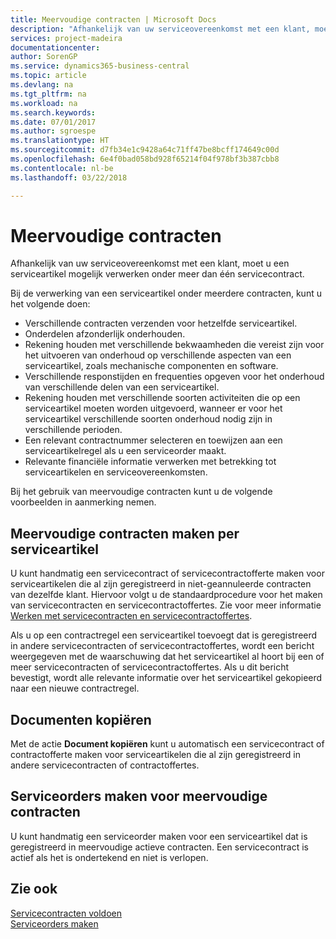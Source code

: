 ```yaml
---
title: Meervoudige contracten | Microsoft Docs
description: "Afhankelijk van uw serviceovereenkomst met een klant, moet u een serviceartikel mogelijk verwerken onder meer dan één servicecontract."
services: project-madeira
documentationcenter: 
author: SorenGP
ms.service: dynamics365-business-central
ms.topic: article
ms.devlang: na
ms.tgt_pltfrm: na
ms.workload: na
ms.search.keywords: 
ms.date: 07/01/2017
ms.author: sgroespe
ms.translationtype: HT
ms.sourcegitcommit: d7fb34e1c9428a64c71ff47be8bcff174649c00d
ms.openlocfilehash: 6e4f0bad058bd928f65214f04f978bf3b387cbb8
ms.contentlocale: nl-be
ms.lasthandoff: 03/22/2018

---
```

# <a name="multiple-contracts"></a>Meervoudige contracten
Afhankelijk van uw serviceovereenkomst met een klant, moet u een serviceartikel mogelijk verwerken onder meer dan één servicecontract.  
  
Bij de verwerking van een serviceartikel onder meerdere contracten, kunt u het volgende doen:  
  
* Verschillende contracten verzenden voor hetzelfde serviceartikel.  
* Onderdelen afzonderlijk onderhouden.  
* Rekening houden met verschillende bekwaamheden die vereist zijn voor het uitvoeren van onderhoud op verschillende aspecten van een serviceartikel, zoals mechanische componenten en software.  
* Verschillende responstijden en frequenties opgeven voor het onderhoud van verschillende delen van een serviceartikel.  
* Rekening houden met verschillende soorten activiteiten die op een serviceartikel moeten worden uitgevoerd, wanneer er voor het serviceartikel verschillende soorten onderhoud nodig zijn in verschillende perioden.  
* Een relevant contractnummer selecteren en toewijzen aan een serviceartikelregel als u een serviceorder maakt.  
* Relevante financiële informatie verwerken met betrekking tot serviceartikelen en serviceovereenkomsten.  
  
Bij het gebruik van meervoudige contracten kunt u de volgende voorbeelden in aanmerking nemen.  
  
## <a name="creating-multiple-contracts-per-service-item"></a>Meervoudige contracten maken per serviceartikel  
U kunt handmatig een servicecontract of servicecontractofferte maken voor serviceartikelen die al zijn geregistreerd in niet-geannuleerde contracten van dezelfde klant. Hiervoor volgt u de standaardprocedure voor het maken van servicecontracten en servicecontractoffertes. Zie voor meer informatie [Werken met servicecontracten en servicecontractoffertes](service-how-to-create-service-contracts-and-service-contract-quotes.md).  
  
Als u op een contractregel een serviceartikel toevoegt dat is geregistreerd in andere servicecontracten of servicecontractoffertes, wordt een bericht weergegeven met de waarschuwing dat het serviceartikel al hoort bij een of meer servicecontracten of servicecontractoffertes. Als u dit bericht bevestigt, wordt alle relevante informatie over het serviceartikel gekopieerd naar een nieuwe contractregel.  
  
## <a name="copying-documents"></a>Documenten kopiëren  
Met de actie **Document kopiëren** kunt u automatisch een servicecontract of contractofferte maken voor serviceartikelen die al zijn geregistreerd in andere servicecontracten of contractoffertes.  
  
## <a name="creating-service-orders-for-multiple-contracts"></a>Serviceorders maken voor meervoudige contracten  
U kunt handmatig een serviceorder maken voor een serviceartikel dat is geregistreerd in meervoudige actieve contracten. Een servicecontract is actief als het is ondertekend en niet is verlopen.  
  
## <a name="see-also"></a>Zie ook  
[Servicecontracten voldoen](service-fulfill-service-contracts.md)  
[Serviceorders maken](service-how-to-create-service-orders.md)  

